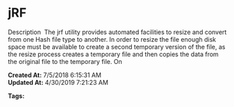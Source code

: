 # jRF

Description  The jrf utility provides automated facilities to resize and convert from one Hash file type to another. In order to resize the file enough disk space must be available to create a second temporary version of the file, as the resize process creates a temporary file and then copies the data from the original file to the temporary file. On  

**Created At:** 7/5/2018 6:15:31 AM  
**Updated At:** 4/30/2019 7:21:23 AM  

**Tags:**
<badge text='hash files' vertical='middle' />
<badge text='file resize' vertical='middle' />
